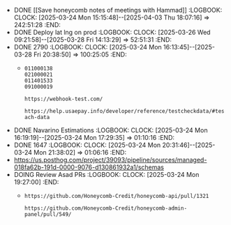 - DONE [[Save honeycomb notes of meetings with Hammad]]
  :LOGBOOK:
  CLOCK: [2025-03-24 Mon 15:15:48]--[2025-04-03 Thu 18:07:16] =>  242:51:28
  :END:
- DONE Deploy lat lng on prod
  :LOGBOOK:
  CLOCK: [2025-03-26 Wed 09:21:58]--[2025-03-28 Fri 14:13:29] =>  52:51:31
  :END:
- DONE 2790
  :LOGBOOK:
  CLOCK: [2025-03-24 Mon 16:13:45]--[2025-03-28 Fri 20:38:50] =>  100:25:05
  :END:
	- ```apl
	  011000138
	  021000021
	  011401533
	  091000019
	  
	  https://webhook-test.com/
	  
	  https://help.usaepay.info/developer/reference/testcheckdata/#test-ach-data
	  ```
- DONE Navarino Estimations
  :LOGBOOK:
  CLOCK: [2025-03-24 Mon 16:19:19]--[2025-03-24 Mon 17:29:35] =>  01:10:16
  :END:
- DONE 1647
  :LOGBOOK:
  CLOCK: [2025-03-24 Mon 20:31:46]--[2025-03-24 Mon 21:38:02] =>  01:06:16
  :END:
- https://us.posthog.com/project/39093/pipeline/sources/managed-018fa62b-191d-0000-9076-d130861932a1/schemas
- DOING Review Asad PRs
  :LOGBOOK:
  CLOCK: [2025-03-24 Mon 19:27:00]
  :END:
	- ```apl
	  https://github.com/Honeycomb-Credit/honeycomb-api/pull/1321
	  
	  https://github.com/Honeycomb-Credit/honeycomb-admin-panel/pull/549/
	  
	  ```
